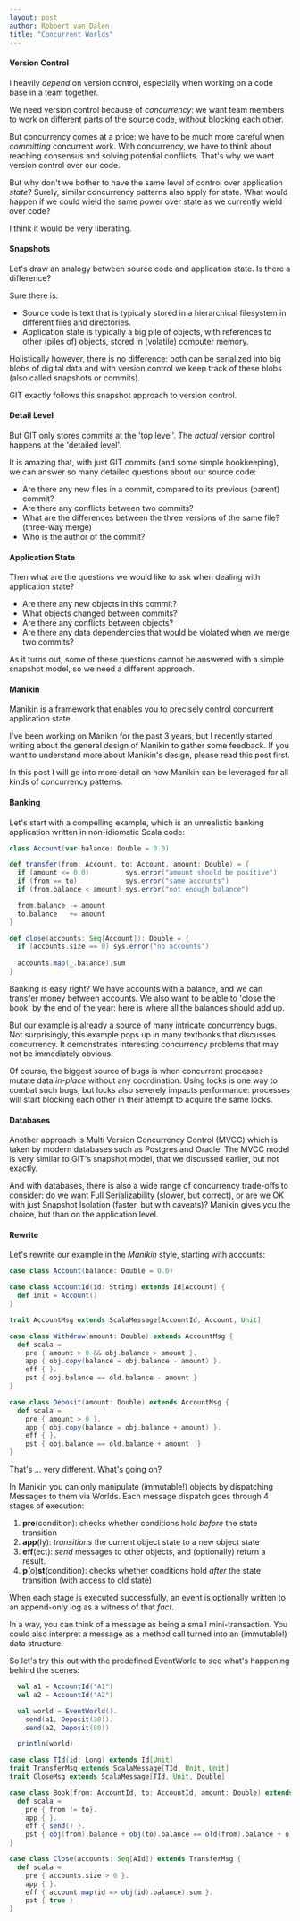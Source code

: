 ```yaml
---
layout: post
author: Robbert van Dalen
title: "Concurrent Worlds"
---
```


#### Version Control
I heavily *depend* on version control, especially when working on a code base in a team together.

We need version control because of *concurrency*: we want team members to work on different parts of the 
source code, without blocking each other. 

But concurrency comes at a price: we have to be much more careful when *committing* concurrent work.
With concurrency, we have to think about reaching consensus and solving potential conflicts. That's why we want 
 version control over our code.

But why don't we bother to have the same level of control over application *state*? 
Surely, similar concurrency patterns also apply for state. What would happen if we could wield
the same power over state as we currently wield over code?

I think it would be very liberating.
                
#### Snapshots
Let's draw an analogy between source code and application state. Is there a difference?

Sure there is:

* Source code is text that is typically stored in a hierarchical filesystem in different files and directories.
* Application state is typically a big pile of objects, with references to other (piles of) objects, stored in 
(volatile) computer memory.
  
Holistically however, there is no difference: both can be serialized into big blobs of digital data and with
version control we keep track of these blobs (also called snapshots or commits). 

GIT exactly follows this snapshot approach to version control.

#### Detail Level

But GIT only stores commits at the 'top level'. The *actual* version control happens at the 'detailed 
level'. 

It is amazing that, with just GIT commits (and some simple bookkeeping), we can answer so many 
detailed questions about our source code:

* Are there any new files in a commit, compared to its previous (parent) commit?
* Are there any conflicts between two commits?
* What are the differences between the three versions of the same file? (three-way merge)
* Who is the author of the commit?

#### Application State

Then what are the questions we would like to ask when dealing with application state?

* Are there any new objects in this commit?
* What objects changed between commits?
* Are there any conflicts between objects?
* Are there any data dependencies that would be violated when we merge two commits?
            
As it turns out, some of these questions cannot be answered with a simple snapshot model, so
we need a different approach.

#### Manikin 
Manikin is a framework that enables you to precisely control concurrent application state.

I've been working on Manikin for the past 3 years, but I recently started writing about the general design 
of Manikin to gather some feedback. If you want to understand more about Manikin's design, please read this post first.

In this post I will go into more detail on how Manikin can be leveraged for all kinds of concurrency patterns.

#### Banking
Let's start with a compelling example, which is an unrealistic banking application written in 
non-idiomatic Scala code:
```scala
class Account(var balance: Double = 0.0)

def transfer(from: Account, to: Account, amount: Double) = {
  if (amount <= 0.0)         sys.error("amount should be positive")
  if (from == to)            sys.error("same accounts")
  if (from.balance < amount) sys.error("not enough balance")

  from.balance -= amount
  to.balance   += amount
}

def close(accounts: Seq[Account]): Double = {
  if (accounts.size == 0) sys.error("no accounts")      
  
  accounts.map(_.balance).sum
}

```
Banking is easy right? We have accounts with a balance, and we can transfer money between accounts.
We also want to be able to 'close the book' by the end of the year: here is where all the balances should add up.

But our example is already a source of many intricate concurrency bugs. Not surprisingly, this 
example pops up in many textbooks that discusses concurrency. It demonstrates interesting concurrency problems
that may not be immediately obvious.

Of course, the biggest source of bugs is when concurrent processes mutate data *in-place* without any coordination.
Using locks is one way to combat such bugs, but locks also severely impacts performance: processes will start 
blocking each other in their attempt to acquire the same locks. 
                                      
#### Databases
Another approach is Multi Version Concurrency Control (MVCC) which is taken by modern
databases such as Postgres and Oracle. The MVCC model is very similar to GIT's snapshot model, that we 
discussed earlier, but not exactly. 

And with databases, there is also a wide range of concurrency trade-offs to consider: do we want Full Serializability 
(slower, but correct), or are we OK with just Snapshot Isolation (faster, but with caveats)? Manikin gives 
you the choice, but than on the application level.
                                     
#### Rewrite
Let's rewrite our example in the *Manikin* style, starting with accounts:
```scala
case class Account(balance: Double = 0.0)

case class AccountId(id: String) extends Id[Account] { 
  def init = Account() 
}

trait AccountMsg extends ScalaMessage[AccountId, Account, Unit]

case class Withdraw(amount: Double) extends AccountMsg {
  def scala = 
    pre { amount > 0 && obj.balance > amount }.
    app { obj.copy(balance = obj.balance - amount) }.
    eff { }.
    pst { obj.balance == old.balance - amount }
}

case class Deposit(amount: Double) extends AccountMsg {
  def scala =
    pre { amount > 0 }.
    app { obj.copy(balance = obj.balance + amount) }.
    eff { }.
    pst { obj.balance == old.balance + amount  }
}
```
That's ... very different. What's going on? 

In Manikin you can only manipulate (immutable!) objects by dispatching Messages to them via Worlds.
Each message dispatch goes through 4 stages of execution:

1. __pre__(condition): checks whether conditions hold *before* the state transition
2. __app__(ly): *transitions* the current object state to a new object state 
3. __eff__(ect): *send* messages to other objects, and (optionally) return a result. 
4. __p__(o)__st__(condition): checks whether conditions hold *after* the state transition (with access to old state)

When each stage is executed successfully, an event is optionally written to an append-only log as a witness of that *fact*.

In a way, you can think of a message as being a small mini-transaction. You could also interpret a message as a method 
call turned into an (immutable!) data structure.

So let's try this out with the predefined EventWorld to see what's happening behind the scenes:
```scala
  val a1 = AccountId("A1")
  val a2 = AccountId("A2")

  val world = EventWorld().
    send(a1, Deposit(30)).
    send(a2, Deposit(80))

  println(world)
```
```scala
case class TId(id: Long) extends Id[Unit]
trait TransferMsg extends ScalaMessage[TId, Unit, Unit]
trait CloseMsg extends ScalaMessage[TId, Unit, Double]

case class Book(from: AccountId, to: AccountId, amount: Double) extends TransferMsg {
  def scala = 
    pre { from != to}.
    app { }.
    eff { send() }.
    pst { obj(from).balance + obj(to).balance == old(from).balance + old(to).balance }
}

case class Close(accounts: Seq[AId]) extends TransferMsg {
  def scala =
    pre { accounts.size > 0 }.
    app { }.
    eff { account.map(id => obj(id).balance).sum }.
    pst { true }
}
```

